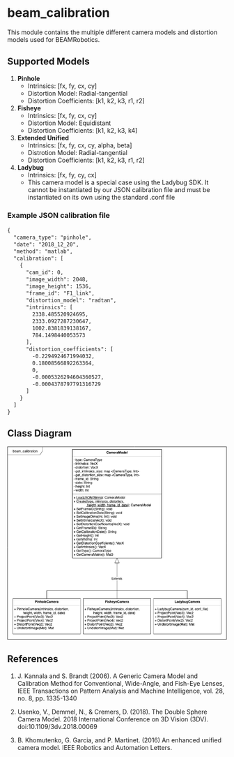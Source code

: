 # beam_calibration

This module contains the multiple different camera models and distortion models used for BEAMRobotics.

## Supported Models

1. **Pinhole** 
    * Intrinsics: [fx, fy, cx, cy]
    * Distortion Model: Radial-tangential
    * Distortion Coefficients: [k1, k2, k3, r1, r2]
2. **Fisheye** 
    * Intrinsics: [fx, fy, cx, cy]
    * Distortion Model: Equidistant
    * Distortion Coefficients: [k1, k2, k3, k4]
3. **Extended Unified**
    * Intrinsics: [fx, fy, cx, cy, alpha, beta]
    * Distrotion Model: Radial-tangential
    * Distortion Coefficients: [k1, k2, k3, r1, r2]
4. **Ladybug** 
    * Intrinsics: [fx, fy, cy, cx]
    * This camera model is a special case using the Ladybug SDK. It cannot be instantiated by our JSON calibration file and must be instantiated on its own using the standard .conf file


### Example JSON calibration file

```
{
  "camera_type": "pinhole",
  "date": "2018_12_20",
  "method": "matlab",
  "calibration": [
    {
      "cam_id": 0,
      "image_width": 2048,
      "image_height": 1536,
      "frame_id": "F1_link",
      "distortion_model": "radtan",
      "intrinsics": [
        2338.485520924695,
        2333.0927287230647,
        1002.8381839138167,
        784.1498440053573
      ],
      "distortion_coefficients": [
        -0.2294924671994032,
        0.18008566892263364,
        0,
        -0.0005326294604360527,
        -0.0004378797791316729
      ]
    }
  ]
}
```
## Class Diagram
![alt text](https://github.com/BEAMRobotics/libbeam/blob/add_calibrator_script/beam_calibration/ClassDiagram.png)

## References

1. J. Kannala and S. Brandt (2006). A Generic Camera Model and Calibration Method for Conventional, Wide-Angle, and Fish-Eye Lenses, IEEE Transactions on Pattern Analysis and Machine Intelligence, vol. 28, no. 8, pp. 1335-1340

2. Usenko, V., Demmel, N., & Cremers, D. (2018). The Double Sphere Camera Model. 2018 International Conference on 3D Vision (3DV). doi:10.1109/3dv.2018.00069

3. B. Khomutenko, G. Garcia, and P. Martinet. (2016) An enhanced unified camera model. IEEE Robotics and Automation Letters.
